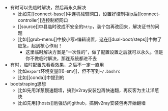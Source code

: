 - 有时可以先临时解决，然后再永久解决
  - 比如先[[connect-base]]中连机械臂网口，设置好控制柜ip后[[connect-controller]]连控制柜网口
  - [[source]]中县临时改成不安全的`http`，装个包再改回来，解决证书的问题
  - 比如[[grub-menu]]中按小写`e`编辑设置，这在[[dual-boot/steps]]中做了应急，起到核心作用！
    - 这里临时解决方案是“一次性的”，做了配置设置之后就可以永久。但是你不做临时解决，那连系统都进不去
- 有时，临时配置先看看效果，之后不一定一直用
  - 比如`export`环境变量[[6-env]]，但不写到`~/.bashrc`
  - 比如[[conda]]中提到的
- bootstraping思想
  - 比如先用洋葱慢速翻墙，搞到v2ray安装包再快速翻，再反客为主让洋葱快
  - 比如先用[[hosts]]勉强访问github，搞到v2ray安装包再开始翻墙